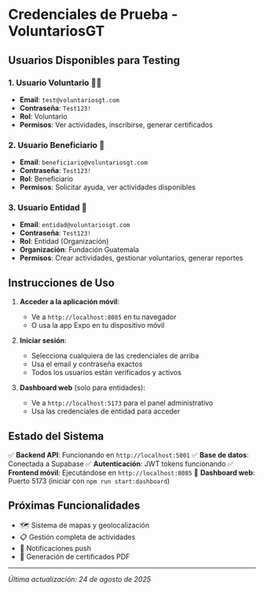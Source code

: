 # Credenciales de Prueba - VoluntariosGT

## Usuarios Disponibles para Testing

### 1. Usuario Voluntario 🙋‍♀️
- **Email**: `test@voluntariosgt.com`
- **Contraseña**: `Test123!`
- **Rol**: Voluntario
- **Permisos**: Ver actividades, inscribirse, generar certificados

### 2. Usuario Beneficiario 🤲
- **Email**: `beneficiario@voluntariosgt.com`
- **Contraseña**: `Test123!`
- **Rol**: Beneficiario
- **Permisos**: Solicitar ayuda, ver actividades disponibles

### 3. Usuario Entidad 🏢
- **Email**: `entidad@voluntariosgt.com`
- **Contraseña**: `Test123!`
- **Rol**: Entidad (Organización)
- **Organización**: Fundación Guatemala
- **Permisos**: Crear actividades, gestionar voluntarios, generar reportes

## Instrucciones de Uso

1. **Acceder a la aplicación móvil**: 
   - Ve a `http://localhost:8085` en tu navegador
   - O usa la app Expo en tu dispositivo móvil

2. **Iniciar sesión**:
   - Selecciona cualquiera de las credenciales de arriba
   - Usa el email y contraseña exactos
   - Todos los usuarios están verificados y activos

3. **Dashboard web** (solo para entidades):
   - Ve a `http://localhost:5173` para el panel administrativo
   - Usa las credenciales de entidad para acceder

## Estado del Sistema

✅ **Backend API**: Funcionando en `http://localhost:5001`
✅ **Base de datos**: Conectada a Supabase
✅ **Autenticación**: JWT tokens funcionando
✅ **Frontend móvil**: Ejecutándose en `http://localhost:8085`
🔄 **Dashboard web**: Puerto 5173 (iniciar con `npm run start:dashboard`)

## Próximas Funcionalidades

- 🗺️ Sistema de mapas y geolocalización
- 📋 Gestión completa de actividades
- 🔔 Notificaciones push
- 📜 Generación de certificados PDF

---
*Última actualización: 24 de agosto de 2025*